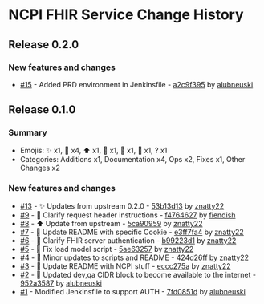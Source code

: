 # NCPI FHIR Service Change History

## Release 0.2.0

### New features and changes

- [#15](https://github.com/ncpi-fhir/ncpi-api-fhir-service/pull/15) -  Added PRD environment in Jenkinsfile - [a2c9f395](https://github.com/ncpi-fhir/ncpi-api-fhir-service/commit/a2c9f395a44f72ad6728794f18ceb5c627b0b872) by [alubneuski](https://github.com/alubneuski)


## Release 0.1.0

### Summary

- Emojis: ✨ x1, 📝 x4, ⬆️ x1, 🐛 x1, 🔧 x1, 👷 x1, ? x1
- Categories: Additions x1, Documentation x4, Ops x2, Fixes x1, Other Changes x2

### New features and changes

- [#13](https://github.com/ncpi-fhir/ncpi-api-fhir-service/pull/13) - ✨ Updates from upstream 0.2.0 - [53b13d13](https://github.com/ncpi-fhir/ncpi-api-fhir-service/commit/53b13d13d87608cb5aa84dcc806d6f24cec5fdd8) by [znatty22](https://github.com/znatty22)
- [#9](https://github.com/ncpi-fhir/ncpi-api-fhir-service/pull/9) - 📝 Clarify request header instructions - [f4764627](https://github.com/ncpi-fhir/ncpi-api-fhir-service/commit/f4764627e0c79ca646c28f788bda92bd1f7e2bed) by [fiendish](https://github.com/fiendish)
- [#8](https://github.com/ncpi-fhir/ncpi-api-fhir-service/pull/8) - ⬆️ Update from upstream - [5ca90959](https://github.com/ncpi-fhir/ncpi-api-fhir-service/commit/5ca90959374b4c6e261401031115c2ced3e049e9) by [znatty22](https://github.com/znatty22)
- [#7](https://github.com/ncpi-fhir/ncpi-api-fhir-service/pull/7) - 📝 Update README with specific Cookie - [e3ff7fa4](https://github.com/ncpi-fhir/ncpi-api-fhir-service/commit/e3ff7fa4ee334f2707a7a9cc458f76460f0e5bfc) by [znatty22](https://github.com/znatty22)
- [#6](https://github.com/ncpi-fhir/ncpi-api-fhir-service/pull/6) - 📝 Clarify FHIR server authentication - [b99223d1](https://github.com/ncpi-fhir/ncpi-api-fhir-service/commit/b99223d1041bc9d80a399a4c17992852436a7ab2) by [znatty22](https://github.com/znatty22)
- [#5](https://github.com/ncpi-fhir/ncpi-api-fhir-service/pull/5) - 🐛 Fix load model script - [5ae63257](https://github.com/ncpi-fhir/ncpi-api-fhir-service/commit/5ae6325708ae9a5e3c90da67b1cedd3e1218c4da) by [znatty22](https://github.com/znatty22)
- [#4](https://github.com/ncpi-fhir/ncpi-api-fhir-service/pull/4) - 🔧 Minor updates to scripts and README - [424d26ff](https://github.com/ncpi-fhir/ncpi-api-fhir-service/commit/424d26ff4670ca84b6188f5cb1b347933e0df3f6) by [znatty22](https://github.com/znatty22)
- [#3](https://github.com/ncpi-fhir/ncpi-api-fhir-service/pull/3) - 📝 Update README with NCPI stuff - [eccc275a](https://github.com/ncpi-fhir/ncpi-api-fhir-service/commit/eccc275a69be072a7410835d9da0fb25c5545614) by [znatty22](https://github.com/znatty22)
- [#2](https://github.com/ncpi-fhir/ncpi-api-fhir-service/pull/2) - 👷 Updated dev,qa CIDR block to become available to the internet - [952a3587](https://github.com/ncpi-fhir/ncpi-api-fhir-service/commit/952a3587d6426dee6163da94451a7bc985603377) by [alubneuski](https://github.com/alubneuski)
- [#1](https://github.com/ncpi-fhir/ncpi-api-fhir-service/pull/1) -  Modified Jenkinsfile to support AUTH - [7fd0851d](https://github.com/ncpi-fhir/ncpi-api-fhir-service/commit/7fd0851d22957dd017c3ae670783862c710ed1ed) by [alubneuski](https://github.com/alubneuski)